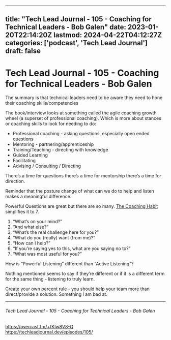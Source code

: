 
---
title: "Tech Lead Journal - 105 - Coaching for Technical Leaders - Bob Galen"
date: 2023-01-20T22:14:20Z
lastmod: 2024-04-22T04:12:27Z
categories: ['podcast', 'Tech Lead Journal']
draft: false
---


# Tech Lead Journal - 105 - Coaching for Technical Leaders - Bob Galen
The summary is that technical leaders need to be aware they need to hone their coaching skills/competencies

The book/interview looks at something called the agile coaching growth wheel (a superset of professional coaching). Which is more about stances or coaching skills to look for needing to do:

* Professional coaching - asking questions, especially open ended questions
* Mentoring - partnering/apprenticeship
* Training/Teaching - directing with knowledge
* Guided Learning
* Facilitating
* Advising / Consulting / Directing

There’s a time for questions there’s a time for mentorship there’s a time for direction.

Reminder that the posture change of what can we do to help and listen makes a meaningful difference.

Powerful Questions are great but there are so many. [The Coaching Habit](https://boxofcrayons.com/the-coaching-habit/) simplifies it to 7.

1. “What’s on your mind?”
2. “And what else?”
3. “What’s the real challenge here for you?”
4. “What do you (really) want (from me)?”
5. “How can I help?”
6. “If you’re saying yes to this, what are you saying no to?”
7. “What was most useful for you?”

How is “Powerful Listening” different than “Active Listening”?

Nothing mentioned seems to say if they’re different or if it is a different term for the same thing - listening to truly learn.

Create your own percent rule - you should help your team more than direct/provide a solution. Something I am bad at.

- - -
###### Tech Lead Journal - 105 - Coaching for Technical Leaders - Bob Galen

https://overcast.fm/+fKlw8V8-Q  
https://techleadjournal.dev/episodes/105/

<!-- #public #podcast #Tech Lead Journal# -->

<!-- {BearID:026D0783-B05A-459E-A8BD-F4624491FAFF-53333-00002722DF92AC37} -->
